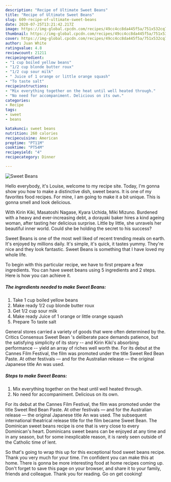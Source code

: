 ```yaml
---
description: "Recipe of Ultimate Sweet Beans"
title: "Recipe of Ultimate Sweet Beans"
slug: 609-recipe-of-ultimate-sweet-beans
date: 2020-07-25T13:21:42.217Z
image: https://img-global.cpcdn.com/recipes/49cc4cc8da445f5a/751x532cq70/sweet-beans-recipe-main-photo.jpg
thumbnail: https://img-global.cpcdn.com/recipes/49cc4cc8da445f5a/751x532cq70/sweet-beans-recipe-main-photo.jpg
cover: https://img-global.cpcdn.com/recipes/49cc4cc8da445f5a/751x532cq70/sweet-beans-recipe-main-photo.jpg
author: Juan White
ratingvalue: 4.8
reviewcount: 21211
recipeingredient:
- "1 cup boiled yellow beans"
- "1/2 cup blonde butter roux"
- "1/2 cup sour milk"
- " Juice of 1 orange or little orange squash"
- "To taste salt"
recipeinstructions:
- "Mix everything together on the heat until well heated through."
- "No need for accompaniment. Delicious on its own."
categories:
- Recipe
tags:
- sweet
- beans

katakunci: sweet beans 
nutrition: 260 calories
recipecuisine: American
preptime: "PT11M"
cooktime: "PT54M"
recipeyield: "4"
recipecategory: Dinner

---
```



![Sweet Beans](https://img-global.cpcdn.com/recipes/49cc4cc8da445f5a/751x532cq70/sweet-beans-recipe-main-photo.jpg)

Hello everybody, it's Louise, welcome to my recipe site. Today, I'm gonna show you how to make a distinctive dish, sweet beans. It is one of my favorites food recipes. For mine, I am going to make it a bit unique. This is gonna smell and look delicious.

With Kirin Kiki, Masatoshi Nagase, Kyara Uchida, Miki Mizuno. Burdened with a heavy and ever-increasing debt, a dorayaki baker hires a kind ageing woman, after tasting her delicious surprise. Little by little, she unravels her beautiful inner world. Could she be holding the secret to his success?

Sweet Beans is one of the most well liked of recent trending meals on earth. It's enjoyed by millions daily. It's simple, it's quick, it tastes yummy. They're nice and they look fantastic. Sweet Beans is something that I have loved my whole life.


To begin with this particular recipe, we have to first prepare a few ingredients. You can have sweet beans using 5 ingredients and 2 steps. Here is how you can achieve it.

<!--inarticleads1-->

##### The ingredients needed to make Sweet Beans:

1. Take 1 cup boiled yellow beans
1. Make ready 1/2 cup blonde butter roux
1. Get 1/2 cup sour milk
1. Make ready  Juice of 1 orange or little orange squash
1. Prepare To taste salt


General stores carried a variety of goods that were often determined by the. Critics Consensus Sweet Bean &#39;s deliberate pace demands patience, but the satisfying simplicity of its story -- and Kirin Kiki&#39;s absorbing performance -- yield an array of riches well worth the. For its debut at the Cannes Film Festival, the film was promoted under the title Sweet Red Bean Paste. At other festivals — and for the Australian release — the original Japanese title An was used. 

<!--inarticleads2-->

##### Steps to make Sweet Beans:

1. Mix everything together on the heat until well heated through.
1. No need for accompaniment. Delicious on its own.


For its debut at the Cannes Film Festival, the film was promoted under the title Sweet Red Bean Paste. At other festivals — and for the Australian release — the original Japanese title An was used. The subsequent international theatrical release title for the film became Sweet Bean. The Dominican sweet beans recipe is one that is very close to every Dominican&#39;s heart. Dominicans sweet beans can be enjoyed at any time and in any season, but for some inexplicable reason, it is rarely seen outside of the Catholic time of lent. 

So that's going to wrap this up for this exceptional food sweet beans recipe. Thank you very much for your time. I'm confident you can make this at home. There is gonna be more interesting food at home recipes coming up. Don't forget to save this page on your browser, and share it to your family, friends and colleague. Thank you for reading. Go on get cooking!
